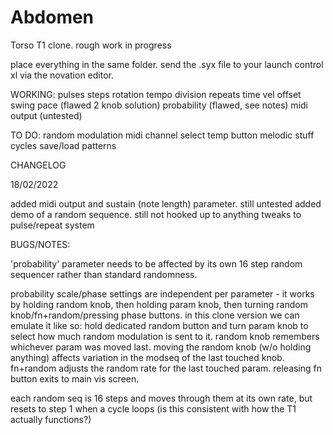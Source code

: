 # Abdomen
Torso T1 clone. rough work in progress

place everything in the same folder. send the .syx file to your launch control xl via the novation editor.



WORKING:
pulses
steps
rotation
tempo
division
repeats
time
vel offset
swing
pace (flawed 2 knob solution)
probability (flawed, see notes)
midi output (untested)

TO DO:
random modulation
midi channel select
temp button
melodic stuff
cycles
save/load patterns



CHANGELOG

18/02/2022

added midi output and sustain (note length) parameter. still untested
added demo of a random sequence. still not hooked up to anything
tweaks to pulse/repeat system



BUGS/NOTES:

'probability' parameter needs to be affected by its own 16 step random sequencer rather than standard randomness.  

probability scale/phase settings are independent per parameter - it works by holding random knob, then holding param knob, then turning random knob/fn+random/pressing phase buttons. in this clone version we can emulate it like so: hold dedicated random button and turn param knob to select how much random modulation is sent to it.
random knob remembers whichever param was moved last. moving the random knob (w/o holding anything) affects variation in the modseq of the last touched knob. fn+random adjusts the random rate for the last touched param. releasing fn button exits to main vis screen.

each random seq is 16 steps and moves through them at its own rate, but resets to step 1 when a cycle loops (is this consistent with how the T1 actually functions?)
